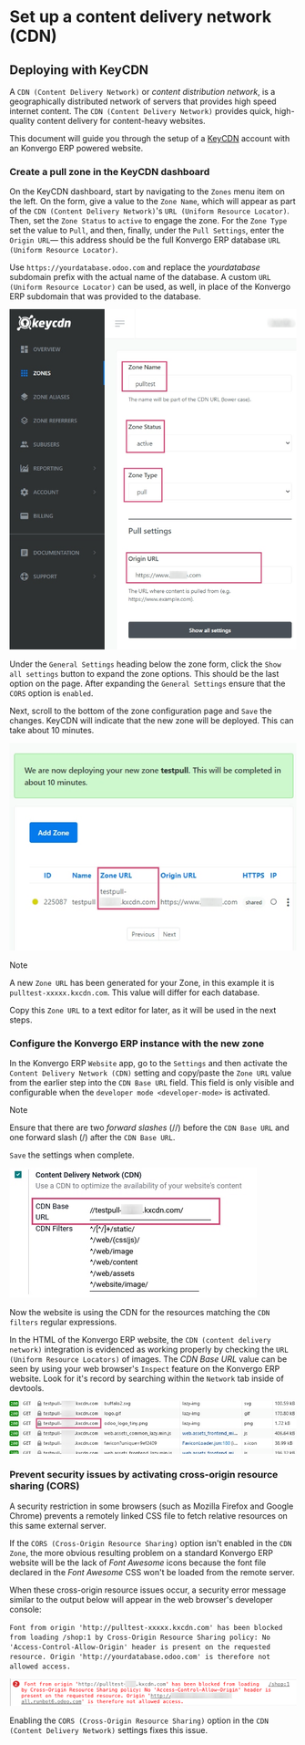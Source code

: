 # Set up a content delivery network (CDN)

## Deploying with KeyCDN

A `CDN (Content Delivery Network)` or *content distribution network*, is
a geographically distributed network of servers that provides high speed
internet content. The `CDN (Content
Delivery Network)` provides quick, high-quality content delivery for
content-heavy websites.

This document will guide you through the setup of a
[KeyCDN](https://www.keycdn.com) account with an Konvergo ERP powered website.

### Create a pull zone in the KeyCDN dashboard

On the KeyCDN dashboard, start by navigating to the `Zones` menu item on
the left. On the form, give a value to the `Zone Name`, which will
appear as part of the `CDN
(Content Delivery Network)`'s `URL (Uniform Resource Locator)`. Then,
set the `Zone
Status` to `active` to engage the zone. For the `Zone Type` set the
value to `Pull`, and then, finally, under the `Pull Settings`, enter the
`Origin URL`— this address should be the full Konvergo ERP database
`URL (Uniform Resource
Locator)`.

<div class="example">

Use `https://yourdatabase.odoo.com` and replace the *yourdatabase*
subdomain prefix with the actual name of the database. A custom
`URL (Uniform Resource Locator)` can be used, as well, in place of the
Konvergo ERP subdomain that was provided to the database.

</div>

<img src="cdn/keycdn-zone.png" class="align-center"
alt="KeyCDN&#39;s Zone configuration page." />

Under the `General Settings` heading below the zone form, click the
`Show all
settings` button to expand the zone options. This should be the last
option on the page. After expanding the `General Settings` ensure that
the `CORS` option is `enabled`.

Next, scroll to the bottom of the zone configuration page and `Save` the
changes. KeyCDN will indicate that the new zone will be deployed. This
can take about 10 minutes.

<img src="cdn/zone-url.png" class="align-center"
alt="KeyCDN deploying the new Zone." />

> [!NOTE]
> A new `Zone URL` has been generated for your Zone, in this example it
> is `pulltest-xxxxx.kxcdn.com`. This value will differ for each
> database.

Copy this `Zone URL` to a text editor for later, as it will be used in
the next steps.

### Configure the Konvergo ERP instance with the new zone

In the Konvergo ERP `Website` app, go to the `Settings` and then activate the
`Content Delivery Network (CDN)` setting and copy/paste the `Zone URL`
value from the earlier step into the `CDN Base URL` field. This field is
only visible and configurable when the `developer mode <developer-mode>`
is activated.

> [!NOTE]
> Ensure that there are two *forward slashes*
> (<span class="title-ref">//</span>) before the `CDN Base URL` and one
> forward slash (<span class="title-ref">/</span>) after the
> `CDN Base URL`.

`Save` the settings when complete.

<img src="cdn/cdn-base-url.png" class="align-center"
alt="Activate the CDN setting in Konvergo ERP." />

Now the website is using the CDN for the resources matching the
`CDN filters` regular expressions.

In the HTML of the Konvergo ERP website, the `CDN (content delivery network)`
integration is evidenced as working properly by checking the
`URL (Uniform Resource Locators)` of images. The *CDN Base URL* value
can be seen by using your web browser's `Inspect` feature on the Konvergo ERP
website. Look for it's record by searching within the `Network` tab
inside of devtools.

<img src="cdn/test-pull.png" class="align-center"
alt="The CDN Base URL can be seen using the inspect function on the Konvergo ERP website." />

### Prevent security issues by activating cross-origin resource sharing (CORS)

A security restriction in some browsers (such as Mozilla Firefox and
Google Chrome) prevents a remotely linked CSS file to fetch relative
resources on this same external server.

If the `CORS (Cross-Origin Resource Sharing)` option isn't enabled in
the `CDN
Zone`, the more obvious resulting problem on a standard Konvergo ERP website
will be the lack of *Font Awesome* icons because the font file declared
in the *Font Awesome* CSS won't be loaded from the remote server.

When these cross-origin resource issues occur, a security error message
similar to the output below will appear in the web browser's developer
console:

`Font from origin 'http://pulltest-xxxxx.kxcdn.com' has been blocked from loading /shop:1 by Cross-Origin Resource Sharing policy: No 'Access-Control-Allow-Origin' header is present on the requested resource. Origin 'http://yourdatabase.odoo.com' is therefore not allowed access.`

<img src="cdn/odoo-security-message.png" class="align-center"
alt="Error message populated in the browser console." />

Enabling the `CORS (Cross-Origin Resource Sharing)` option in the
`CDN (Content Delivery
Network)` settings fixes this issue.
